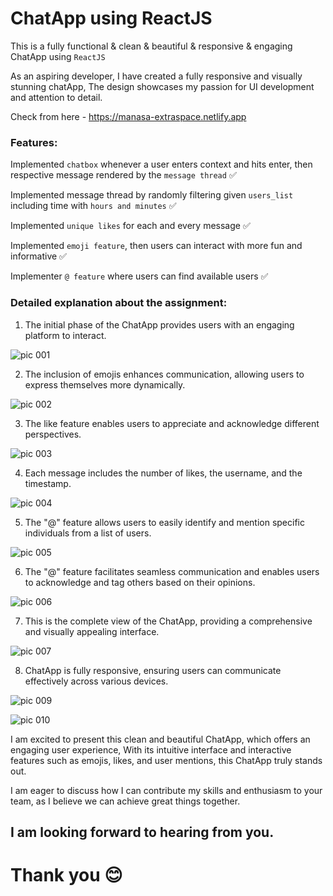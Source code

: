 # ChatApp using ReactJS
This is a fully functional & clean & beautiful & responsive & engaging ChatApp using `ReactJS`

As an aspiring developer, I have created a fully responsive and visually stunning chatApp, The design showcases my passion for UI development and attention to detail.

Check from here - https://manasa-extraspace.netlify.app

### Features:
Implemented `chatbox` whenever a user enters context and hits enter, then respective message rendered by the `message thread` ✅

Implemented message thread by randomly filtering given `users_list` including time with `hours and minutes` ✅

Implemented `unique likes` for each and every message ✅

Implemented `emoji feature`, then users can interact with more fun and informative ✅

Implementer `@ feature` where users can find available users ✅

### Detailed explanation about the assignment:

1) The initial phase of the ChatApp provides users with an engaging platform to interact.

![pic 001](https://github.com/manasakoraganji/ChatApp_react/assets/95481269/88b65ed5-f89b-4d6d-b3d9-79ba0b8b008d)

2) The inclusion of emojis enhances communication, allowing users to express themselves more dynamically.

![pic 002](https://github.com/manasakoraganji/ChatApp_react/assets/95481269/1d7fe5c6-a7eb-4e4a-8d2f-0af0333c4020)

3) The like feature enables users to appreciate and acknowledge different perspectives.

![pic 003](https://github.com/manasakoraganji/ChatApp_react/assets/93783719/4d2aef5e-8fda-4f9e-b623-01903600aa20)

4) Each message includes the number of likes, the username, and the timestamp.

![pic 004](https://github.com/manasakoraganji/ChatApp_react/assets/93783719/963ea177-0dc9-4cfc-9719-076c0f408ed9)

5) The "@" feature allows users to easily identify and mention specific individuals from a list of users.

![pic 005](https://github.com/manasakoraganji/ChatApp_react/assets/93783719/97119b08-2613-4be6-977d-e18ba03b199d)

6) The "@" feature facilitates seamless communication and enables users to acknowledge and tag others based on their opinions.

![pic 006](https://github.com/manasakoraganji/ChatApp_react/assets/93783719/ffd26bb6-7981-4767-8332-6146bb3a240d)

7) This is the complete view of the ChatApp, providing a comprehensive and visually appealing interface.

![pic 007](https://github.com/manasakoraganji/ChatApp_react/assets/93783719/53a4f303-d557-4499-9e42-b221ea2defee)

8) ChatApp is fully responsive, ensuring users can communicate effectively across various devices.

![pic 009](https://github.com/manasakoraganji/ChatApp_react/assets/95481269/826aa6fa-725a-47db-a05c-3a29347d2bcd)

![pic 010](https://github.com/manasakoraganji/ChatApp_react/assets/95481269/8b987b85-b8d3-419d-b47a-2c6f2005d5c7)

 
I am excited to present this clean and beautiful ChatApp, which offers an engaging user experience, With its intuitive interface and interactive features such as emojis, likes, and user mentions, this ChatApp truly stands out. 

I am eager to discuss how I can contribute my skills and enthusiasm to your team, as I believe we can achieve great things together.

## I am looking forward to hearing from you.

# Thank you 😊



